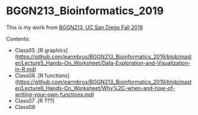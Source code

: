 # BGGN213_Bioinformatics_2019
This is my work from [BGGN213, UC San Diego Fall 2019](https://bioboot.github.io/bggn213_F19/)

Contents:
- Class05 .[R graphics] (https://github.com/earmbrus/BGGN213_Bioinformatics_2019/blob/master/Lecture5_Hands-On_Worksheet/Data-Exploration-and-Visualization-in-R.md)
- Class06 .[R functions] (https://github.com/earmbrus/BGGN213_Bioinformatics_2019/blob/master/Lecture6_Hands-On_Worksheet/Why%2C-when-and-how-of-writing-your-own-functions.md)
- Class07 .[R ???]
- Class08
